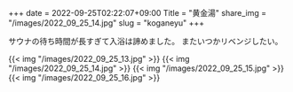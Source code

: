 +++
date  = 2022-09-25T02:22:07+09:00
Title = "黄金湯"
share_img = "/images/2022_09_25_14.jpg"
slug = "koganeyu"
+++

サウナの待ち時間が長すぎて入浴は諦めました。
またいつかリベンジしたい。

{{< img "/images/2022_09_25_13.jpg" >}}
{{< img "/images/2022_09_25_14.jpg" >}}
{{< img "/images/2022_09_25_15.jpg" >}}
{{< img "/images/2022_09_25_16.jpg" >}}